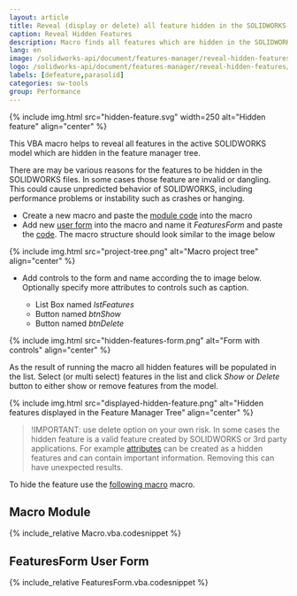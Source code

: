 ```yaml
---
layout: article
title: Reveal (display or delete) all feature hidden in the SOLIDWORKS Feature Manager tree
caption: Reveal Hidden Features
description: Macro finds all features which are hidden in the SOLIDWORKS model and either displays or removes them
lang: en
image: /solidworks-api/document/features-manager/reveal-hidden-features/hidden-feature.png
logo: /solidworks-api/document/features-manager/reveal-hidden-features/hidden-feature.svg
labels: [defeature,parasolid]
categories: sw-tools
group: Performance
---
```

{% include img.html src="hidden-feature.svg" width=250 alt="Hidden feature" align="center" %}

This VBA macro helps to reveal all features in the active SOLIDWORKS model which are hidden in the feature manager tree.

There are may be various reasons for the features to be hidden in the SOLIDWORKS files. In some cases those feature are invalid or dangling. This could cause unpredicted behavior of SOLIDWORKS, including performance problems or instability such as crashes or hanging.

* Create a new macro and paste the [module code](#macro-module) into the macro
* Add new [user form](/visual-basic/user-forms/) into the macro and name it *FeaturesForm* and paste the [code](#featuresform-user-form). The macro structure should look similar to the image below

{% include img.html src="project-tree.png" alt="Macro project tree" align="center" %}

* Add controls to the form and name according the to image below. Optionally specify more attributes to controls such as caption.

    * List Box named *lstFeatures*
    * Button named *btnShow*
    * Button named *btnDelete*

{% include img.html src="hidden-features-form.png" alt="Form with controls" align="center" %}

As the result of running the macro all hidden features will be populated in the list. Select (or multi select) features in the list and click *Show* or *Delete* button to either show or remove features from the model.

{% include img.html src="displayed-hidden-feature.png" alt="Hidden features displayed in the Feature Manager Tree" align="center" %}

> !IMPORTANT: use delete option on your own risk. In some cases the hidden feature is a valid feature created by SOLIDWORKS or 3rd party applications. For example [attributes](/solidworks-api/data-storage/attributes/) can be created as a hidden features and can contain important information. Removing this can have unexpected results.

To hide the feature use the [following macro](/solidworks-api/document/features-manager/hide-features/) macro.

## Macro Module

{% include_relative Macro.vba.codesnippet %}

## FeaturesForm User Form

{% include_relative FeaturesForm.vba.codesnippet %}
